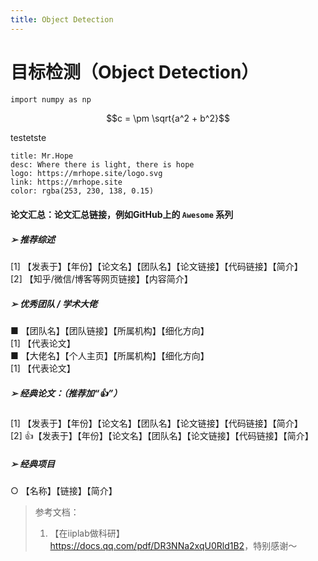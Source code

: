 ```yaml
---
title: Object Detection
---
```


# 目标检测（Object Detection）

<Badge text="beta" type="warning"/> <Badge text="默认主题"/>

```txt
import numpy as np
```
$$c = \pm \sqrt{a^2 + b^2}$$

testetste






```card
title: Mr.Hope
desc: Where there is light, there is hope
logo: https://mrhope.site/logo.svg
link: https://mrhope.site
color: rgba(253, 230, 138, 0.15)
```



#### 论文汇总：论文汇总链接，例如GitHub上的 `Awesome` 系列

##### ➢ 推荐综述  

  [1] 【发表于】【年份】【论文名】【团队名】【论文链接】【代码链接】【简介】  
  [2] 【知乎/微信/博客等网页链接】【内容简介】  

##### ➢ 优秀团队 / 学术大佬

  ■ 【团队名】【团队链接】【所属机构】【细化方向】  
  [1] 【代表论文】  
  ■ 【大佬名】【个人主页】【所属机构】【细化方向】  
  [1] 【代表论文】  

##### ➢ 经典论文：（推荐加“👍”）  

  [1] 【发表于】【年份】【论文名】【团队名】【论文链接】【代码链接】【简介】  
  [2] 👍【发表于】【年份】【论文名】【团队名】【论文链接】【代码链接】【简介】  

##### ➢ 经典项目  

 ○ 【名称】【链接】【简介】

> 参考文档：  
>
> 1. 【在iiplab做科研】 <https://docs.qq.com/pdf/DR3NNa2xqU0Rld1B2>，特别感谢～